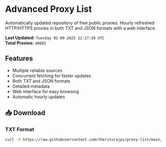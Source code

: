 # Advanced Proxy List

Automatically updated repository of free public proxies. Hourly refreshed HTTP/HTTPS proxies in both TXT and JSON formats with a web interface.

**Last Updated:** `Tuesday 02-09-2025 12:17:38 UTC`  
**Total Proxies:** `40665`

## Features
- Multiple reliable sources
- Concurrent fetching for faster updates
- Both TXT and JSON formats
- Detailed metadata
- Web interface for easy browsing
- Automatic hourly updates

## 📥 Download

### TXT Format
```bash
curl -O https://raw.githubusercontent.com/theriturajps/proxy-list/main/proxies.txt
